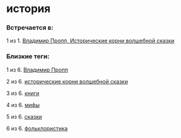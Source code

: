 # история

### Встречается в:

1 из 1. [Владимир Пропп, Исторические корни волшебной сказки](../Книги/Прочее/Владимир%20Пропп%20-%20Исторические%20корни%20волшебной%20сказки.md)


### Близкие теги:

1 из 6. [Владимир Пропп](../__tags/vladimir_propp.md)

2 из 6. [исторические корни волшебной сказки](../__tags/istoricheskie_korni_volshebnoy_skazki.md)

3 из 6. [книги](../__tags/knigi.md)

4 из 6. [мифы](../__tags/mify.md)

5 из 6. [сказки](../__tags/skazki.md)

6 из 6. [фольклористика](../__tags/folkloristika.md)

